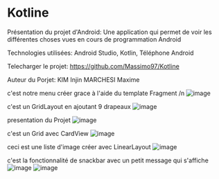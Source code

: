 # Kotline

Présentation du projet d'Android:
Une application qui permet de voir les différentes choses vues en cours de programmation Android


Technologies utilisées:
Android Studio, Kotlin, Téléphone Android

Telecharger le projet:
https://github.com/Massimo97/Kotline

Auteur du Porjet:
KIM Injin
MARCHESI Maxime

c'est notre menu créer grace à l'aide du template Fragment /n
![image](https://user-images.githubusercontent.com/85158683/164440030-6814b91d-5444-4dd8-8543-1bc780971e5e.png)

c'est un GridLayout en ajoutant 9 drapeaux
![image](https://user-images.githubusercontent.com/85158683/164440373-03209911-fdc5-42bc-b37c-45abcbd2252c.png)

presentation du Projet
![image](https://user-images.githubusercontent.com/85158683/164440571-0083364a-fb45-42f8-b9e7-993c0a7de2fe.png)

c'est un Grid avec CardView 
![image](https://user-images.githubusercontent.com/85158683/164440653-059d725c-42db-4673-b149-e7509ec018d2.png)

ceci est une liste d'image créer avec LinearLayout
![image](https://user-images.githubusercontent.com/85158683/164440828-222979bb-874a-475e-8ee8-ae3ca73554fb.png)

c'est la fonctionnalité de snackbar avec un petit message qui s'affiche
![image](https://user-images.githubusercontent.com/85158683/164441076-a14b165d-cb9e-48af-a873-7ba5aa3fdb66.png)
![image](https://user-images.githubusercontent.com/85158683/164441119-f31879d6-c94c-4b25-b59c-47753fc3be72.png)
























